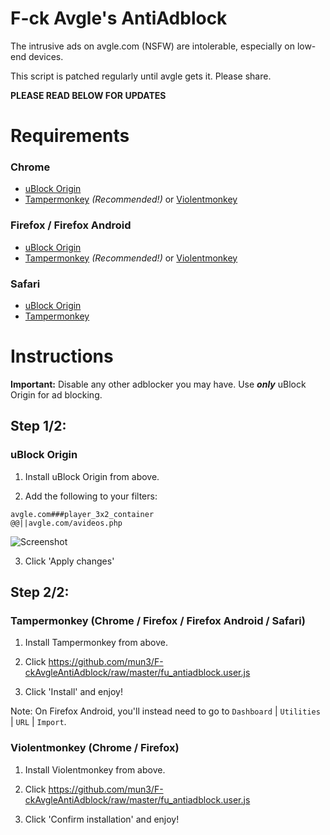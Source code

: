 # F-ck Avgle's AntiAdblock
The intrusive ads on avgle.com (NSFW) are intolerable, especially on low-end devices.

This script is patched regularly until avgle gets it. Please share.

**PLEASE READ BELOW FOR UPDATES**

# Requirements
### Chrome
* [uBlock Origin](https://chrome.google.com/webstore/detail/ublock-origin/cjpalhdlnbpafiamejdnhcphjbkeiagm)
* [Tampermonkey](https://chrome.google.com/webstore/detail/tampermonkey/dhdgffkkebhmkfjojejmpbldmpobfkfo) _(Recommended!)_ or [Violentmonkey](https://chrome.google.com/webstore/detail/violentmonkey/jinjaccalgkegednnccohejagnlnfdag)

### Firefox / Firefox Android
* [uBlock Origin](https://addons.mozilla.org/addon/ublock-origin/)
* [Tampermonkey](https://addons.mozilla.org/en-US/firefox/addon/tampermonkey/) _(Recommended!)_ or [Violentmonkey](https://addons.mozilla.org/en-US/firefox/addon/violentmonkey/)

### Safari
* [uBlock Origin](https://github.com/el1t/uBlock-Safari/releases/download/1.14.14/uBlock0.safariextz)
* [Tampermonkey](http://tampermonkey.net/?browser=safari)

# Instructions

**Important:** Disable any other adblocker you may have. Use **_only_** uBlock Origin for ad blocking.

## Step 1/2:
### uBlock Origin

1. Install uBlock Origin from above.

2. Add the following to your filters:

```
avgle.com###player_3x2_container
@@||avgle.com/avideos.php
```

![Screenshot](https://i.imgur.com/Bj2UXSE.png)

3. Click 'Apply changes'

## Step 2/2:
### Tampermonkey (Chrome / Firefox / Firefox Android / Safari) 

1. Install Tampermonkey from above.

2. Click https://github.com/mun3/F-ckAvgleAntiAdblock/raw/master/fu_antiadblock.user.js

3. Click 'Install' and enjoy!

Note: On Firefox Android, you'll instead need to go to `Dashboard` | `Utilities` | `URL` | `Import`.

### Violentmonkey (Chrome / Firefox)

1. Install Violentmonkey from above. 

2. Click https://github.com/mun3/F-ckAvgleAntiAdblock/raw/master/fu_antiadblock.user.js

3. Click 'Confirm installation' and enjoy!
